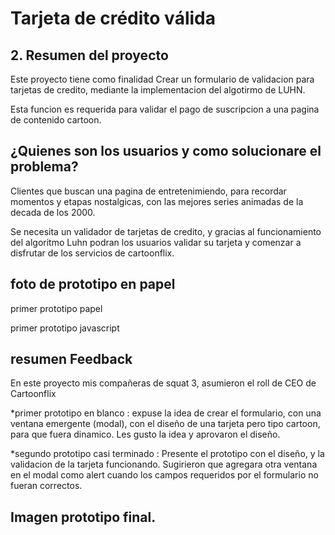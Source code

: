 # Tarjeta de crédito válida

## 2. Resumen del proyecto

Este proyecto tiene como finalidad Crear un formulario de validacion para tarjetas de credito, mediante la implementacion del algotirmo de LUHN.

Esta funcion es requerida para validar el pago de suscripcion a una pagina de contenido cartoon.

## ¿Quienes son los usuarios y como solucionare el problema?

 Clientes que buscan una pagina de entretenimiendo, para recordar momentos y etapas nostalgicas, con las mejores series animadas de la decada de los 2000.

Se necesita un validador de tarjetas de credito, y gracias al funcionamiento del algoritmo Luhn podran los usuarios validar su tarjeta y comenzar a disfrutar de los servicios de cartoonflix.

## foto de prototipo en papel

primer prototipo papel



primer prototipo javascript


## resumen Feedback

En este proyecto mis compañeras de squat 3, asumieron el roll de CEO de Cartoonflix

*primer prototipo en blanco : expuse la idea de crear el formulario, con una ventana emergente (modal), con el diseño de una tarjeta pero tipo cartoon, para que fuera dinamico.
  Les gusto la idea y aprovaron el diseño.

*segundo prototipo casi terminado : Presente el prototipo con el diseño, y la validacion de la tarjeta funcionando.
 Sugirieron que agregara otra ventana en el modal como alert cuando los campos requeridos por el formulario no fueran correctos.

## Imagen prototipo final.












